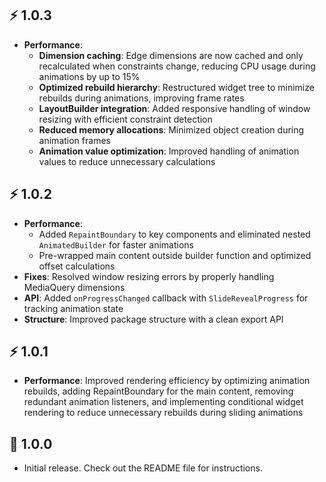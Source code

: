 ## ⚡️ 1.0.3

- **Performance**:
  - **Dimension caching**: Edge dimensions are now cached and only recalculated when constraints change, reducing CPU usage during animations by up to 15%
  - **Optimized rebuild hierarchy**: Restructured widget tree to minimize rebuilds during animations, improving frame rates
  - **LayoutBuilder integration**: Added responsive handling of window resizing with efficient constraint detection
  - **Reduced memory allocations**: Minimized object creation during animation frames
  - **Animation value optimization**: Improved handling of animation values to reduce unnecessary calculations

## ⚡️ 1.0.2

- **Performance**:
  - Added `RepaintBoundary` to key components and eliminated nested `AnimatedBuilder` for faster animations
  - Pre-wrapped main content outside builder function and optimized offset calculations
- **Fixes**: Resolved window resizing errors by properly handling MediaQuery dimensions
- **API**: Added `onProgressChanged` callback with `SlideRevealProgress` for tracking animation state
- **Structure**: Improved package structure with a clean export API

## ⚡️ 1.0.1

- **Performance**: Improved rendering efficiency by optimizing animation rebuilds, adding RepaintBoundary for the main content, removing redundant animation listeners, and implementing conditional widget rendering to reduce unnecessary rebuilds during sliding animations

## 🎉 1.0.0

- Initial release. Check out the README file for instructions.
